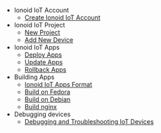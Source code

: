 - Ionoid IoT Account 
  - [Create Ionoid IoT Account](../Register/register.md)
- Ionoid IoT Project
  - [New Project](../NewProject/newProject.md)
  - [Add New Device](../NewDevice/newDevice.md)
- Ionoid IoT Apps
  - [Deploy Apps ](../DeployApp/deployApp.md)
  - [Update Apps](../UpdateApp/updateApp.md)
  - [Rollback Apps](../RollbackApp/rollbackApp.md)
- Building Apps
  - [Ionoid IoT Apps Format](../apps/README.md)
  - [Build on Fedora](../apps/build/build_on_fedora_linux.md)
  - [Build on Debian](../apps/build/build_on_debian_linux.md)
  - [Build nginx](../apps/build/nginx.md)
- Debugging devices
  - [Debugging and Troubleshooting IoT Devices](../debug/debug-devices)

